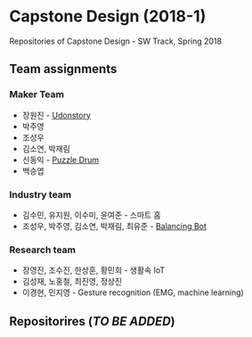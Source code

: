 # Capstone Design (2018-1)
Repositories of Capstone Design - SW Track, Spring 2018

## Team assignments

### Maker Team
* 장원진 - [Udonstory](https://github.com/Jangwonjin/udonstory)
* 박주영
* 조성우
* 김소연, 박재림
* 신동익 - [Puzzle Drum](https://github.com/DonGikS/puzzledrum_project)
* 백승엽

### Industry team
* 김수민, 유지원, 이수미, 윤여준 - 스마트 홈
* 조성우, 박주영, 김소연, 박재림, 최유준 - [Balancing Bot](https://github.com/joswoo/Industry_B)

### Research team
* 장영진, 조수진, 한상훈, 황민희 - 생활속 IoT
* 김성재, 노홍철, 최진영, 정상진
* 이경현, 민지영 - Gesture recognition (EMG, machine learning)

## Repositorires (*TO BE ADDED*)
